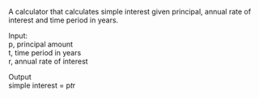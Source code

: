 A calculator that calculates simple interest given principal, annual rate of interest and time period in years.

Input:  
     p, principal amount  
     t, time period in years  
     r, annual rate of interest

Output  
     simple interest = p*t*r
